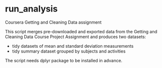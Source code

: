 # run_analysis
Coursera Getting and Cleaning Data assignment

This script merges pre-downloaded and exported data from the Getting and Cleaning Data Course Project Assignment and produces two datasets:
* tidy datasets of mean and standard deviation measurements
* tidy summary dataset grouped by subjects and activities

The script needs dplyr package to be installed in advance.
